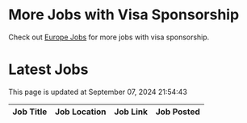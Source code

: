 # More Jobs with Visa Sponsorship

Check out [Europe Jobs](https://github.com/sureshparimi/europejobs#latest-jobs) for more jobs with visa sponsorship.

# Latest Jobs

This page is updated at September 07, 2024 21:54:43

| Job Title | Job Location | Job Link | Job Posted |
| --- | --- | --- | --- |
